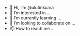 - 👋 Hi, I’m @ulutinkuara
- 👀 I’m interested in ...
- 🌱 I’m currently learning ...
- 💞️ I’m looking to collaborate on ...
- 📫 How to reach me ...

<!---
ulutinkuara/ulutinkuara is a ✨ special ✨ repository because its `README.md` (this file) appears on your GitHub profile.
You can click the Preview link to take a look at your changes.
--->
